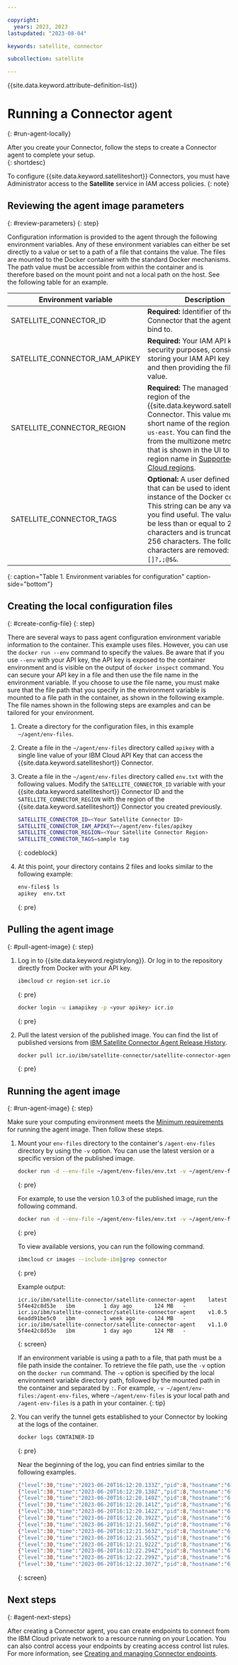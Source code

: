 ```yaml
---

copyright:
  years: 2023, 2023
lastupdated: "2023-08-04"

keywords: satellite, connector

subcollection: satellite

---
```


{{site.data.keyword.attribute-definition-list}}

# Running a Connector agent
{: #run-agent-locally}

After you create your Connector, follow the steps to create a Connector agent to complete your setup.   
{: shortdesc}

To configure {{site.data.keyword.satelliteshort}} Connectors, you must have Administrator access to the **Satellite** service in IAM access policies.
{: note}
  
## Reviewing the agent image parameters
{: #review-parameters}
{: step}  
  
Configuration information is provided to the agent through the following environment variables. Any of these environment variables can either be set directly to a value or set to a path of a file that contains the value. The files are mounted to the Docker container with the standard Docker mechanisms. The path value must be accessible from within the container and is therefore based on the mount point and not a local path on the host. See the following table for an example.

| Environment variable | Description |
| -------------------- | ----------- |
| SATELLITE_CONNECTOR_ID |  **Required:** Identifier of the Satellite Connector that the agent is to bind to. |
| SATELLITE_CONNECTOR_IAM_APIKEY | **Required:** Your IAM API key. For security purposes, consider storing your IAM API key in a file and then providing the file for this value. |
| SATELLITE_CONNECTOR_REGION | **Required:** The managed from region of the {{site.data.keyword.satelliteshort}} Connector. This value must be the short name of the region such as `us-east`. You can find the mapping from the multizone metro name that is shown in the UI to the region name in [Supported IBM Cloud regions](/docs/satellite?topic=satellite-sat-regions). |
| SATELLITE_CONNECTOR_TAGS | **Optional:** A user defined string that can be used to identify the instance of the Docker container. This string can be any value that you find useful. The value must be less than or equal to 256 characters and is truncated if over 256 characters. The following characters are removed: `<>/{}%[]?,;@$&`. |
{: caption="Table 1. Environment variables for configuration" caption-side="bottom"}
  
## Creating the local configuration files
{: #create-config-file}
{: step}

There are several ways to pass agent configuration environment variable information to the container. This example uses files. However, you can use the `docker run --env` command to specify the values. Be aware that if you use `--env` with your API key, the API key is exposed to the container environment and is visible on the output of `docker inspect` command.  You can secure your API key in a file and then use the file name in the environment variable. If you choose to use the file name, you must make sure that the file path that you specify in the environment variable is mounted to a file path in the container, as shown in the following example. The file names shown in the following steps are examples and can be tailored for your environment.
  
1. Create a directory for the configuration files, in this example `~/agent/env-files`.
1. Create a file in the `~/agent/env-files` directory called `apikey` with a single line value of your IBM Cloud API Key that can access the {{site.data.keyword.satelliteshort}} Connector.
1. Create a file in the `~/agent/env-files` directory called `env.txt` with the following values. Modify the `SATELLITE_CONNECTOR_ID` variable with your {{site.data.keyword.satelliteshort}} Connector ID and the `SATELLITE_CONNECTOR_REGION` with the region of the {{site.data.keyword.satelliteshort}} Connector you created previously. 

    ```sh
    SATELLITE_CONNECTOR_ID=<Your Satellite Connector ID>
    SATELLITE_CONNECTOR_IAM_APIKEY=~/agent/env-files/apikey
    SATELLITE_CONNECTOR_REGION=<Your Satellite Connector Region>
    SATELLITE_CONNECTOR_TAGS=sample tag
    ```
    {: codeblock}
  
1. At this point, your directory contains 2 files and looks similar to the following example:
    ```sh
    env-files$ ls
    apikey  env.txt
    ```
    {: pre}

## Pulling the agent image
{: #pull-agent-image}
{: step}


1. Log in to {{site.data.keyword.registrylong}}. Or log in to the repository directly from Docker with your API key.

    ```sh
    ibmcloud cr region-set icr.io
    ```
    {: pre}
    
    ```sh
    docker login -u iamapikey -p <your apikey> icr.io
    ```
    {: pre}

1. Pull the latest version of the published image. You can find the list of published versions from [IBM Satellite Connector Agent Release History](/docs/satellite?topic=satellite-cl-connector-agent-image).
    ```sh
    docker pull icr.io/ibm/satellite-connector/satellite-connector-agent:latest
    ```
    {: pre}


## Running the agent image
{: #run-agent-image}
{: step}  

Make sure your computing environment meets the [Minimum requirements](/docs/satellite?topic=satellite-understand-connectors&interface=ui#min-requirements) for running the agent image. Then follow these steps.

1. Mount your `env-files` directory to the container's `/agent-env-files` directory by using the `-v` option. You can use the latest version or a specific version of the published image.  
    ```sh
    docker run -d --env-file ~/agent/env-files/env.txt -v ~/agent/env-files:/agent-env-files icr.io/ibm/satellite-connector/satellite-connector-agent:latest
    ```
    {: pre}   

  
    For example, to use the version 1.0.3 of the published image, run the following command.

    ```sh
    docker run -d --env-file ~/agent/env-files/env.txt -v ~/agent/env-files:/agent-env-files icr.io/ibm/satellite-connector/satellite-connector-agent:v1.1.0
    ```
    {: pre}    
  
    To view available versions, you can run the following command.

    ```sh
    ibmcloud cr images --include-ibm|grep connector
    ```
    {: pre}
  
    Example output:
    ```
    icr.io/ibm/satellite-connector/satellite-connector-agent    latest    5f4e42c8d53e   ibm         1 day ago       124 MB   -
    icr.io/ibm/satellite-connector/satellite-connector-agent    v1.0.5    6eadd91be5c0   ibm         1 week ago      124 MB   -
    icr.io/ibm/satellite-connector/satellite-connector-agent    v1.1.0    5f4e42c8d53e   ibm         1 day ago       124 MB   -
    ```
    {: screen}

  
    If an environment variable is using a path to a file, that path must be a file path inside the container. To retrieve the file path, use the `-v` option on the `docker run` command. The `-v` option is specified by the local environment variable directory path, followed by the mounted path in the container and separated by `:`. For example, `-v ~/agent/env-files:/agent-env-files`, where `~/agent/env-files` is your local path and `/agent-env-files` is a path in your container. 
    {: tip}


1. You can verify the tunnel gets established to your Connector by looking at the logs of the container.
    ```sh
    docker logs CONTAINER-ID
    ```
    {: pre}
 
    Near the beginning of the log, you can find entries similar to the following examples.

    ```sh
    {"level":30,"time":"2023-06-20T16:12:20.133Z","pid":8,"hostname":"6b793f671c79","name":"agentOps","msgid":"A02","msg":"Load SATELLITE_CONNECTOR_ID value from SATELLITE_CONNECTOR_ID environment variable."}
    {"level":30,"time":"2023-06-20T16:12:20.138Z","pid":8,"hostname":"6b793f671c79","name":"agentOps","msgid":"A01","msg":"Load SATELLITE_CONNECTOR_IAM_APIKEY value from file /agent-env-files/apikey."}
    {"level":30,"time":"2023-06-20T16:12:20.140Z","pid":8,"hostname":"6b793f671c79","name":"agentOps","msgid":"A02","msg":"Load SATELLITE_CONNECTOR_TAGS value from SATELLITE_CONNECTOR_TAGS environment variable."}
    {"level":30,"time":"2023-06-20T16:12:20.141Z","pid":8,"hostname":"6b793f671c79","name":"agentOps","msgid":"A02","msg":"Load SATELLITE_CONNECTOR_REGION value from SATELLITE_CONNECTOR_REGION environment variable."}
    {"level":30,"time":"2023-06-20T16:12:20.142Z","pid":8,"hostname":"6b793f671c79","name":"connector-agent","msgid":"LA2","msg":"Connector id: U2F0ZWxsaXRlQ29ubmVjdG9yOiJjaThzdWd1ZDFwZ2RrZmUxa3UxZyI, region: us-south, release info: 20230610-dd48822928d35a84b31029a996fa9abc9d29fc93_A."}
    {"level":30,"time":"2023-06-20T16:12:20.392Z","pid":8,"hostname":"6b793f671c79","name":"tunneldns","msgid":"D04","msg":"DoTunnelDNSLookup DNS resolve c-01-ws.us-south.link.satellite.cloud.ibm.com to 169.61.31.178"}
    {"level":30,"time":"2023-06-20T16:12:21.560Z","pid":8,"hostname":"6b793f671c79","name":"utilities","msg":"MakeLinkAPICall GET /v1/connectors/U2F0ZWxsaXRlQ29ubmVjdG9yOiJjaThzdWd1ZDFwZ2RrZmUxa3UxZyI status code 200"}
    {"level":30,"time":"2023-06-20T16:12:21.563Z","pid":8,"hostname":"6b793f671c79","name":"agent_tunnel","msgid":"LAT03","msg":"Got configuration"}
    {"level":30,"time":"2023-06-20T16:12:21.565Z","pid":8,"hostname":"6b793f671c79","name":"agent_tunnel","msgid":"LAT04-wss://c-01-ws.us-south.link.satellite.cloud.ibm.com/ws","msg":"Connecting to wss://c-01-ws.us-south.link.satellite.cloud.ibm.com/ws"}
    {"level":30,"time":"2023-06-20T16:12:21.922Z","pid":8,"hostname":"6b793f671c79","name":"tunneldns","msgid":"D04","msg":"DoTunnelDNSLookup DNS resolve c-01-ws.us-south.link.satellite.cloud.ibm.com to 169.61.31.178"}
    {"level":30,"time":"2023-06-20T16:12:22.294Z","pid":8,"hostname":"6b793f671c79","name":"TunnelCore","msgid":"TC24","msg":"Tunnel open","connector_id":"U2F0ZWxsaXRlQ29ubmVjdG9yOiJjaThzdWd1ZDFwZ2RrZmUxa3UxZyI"}
    {"level":30,"time":"2023-06-20T16:12:22.299Z","pid":8,"hostname":"6b793f671c79","name":"connector_tunnel_base","msgid":"CTB26-U2F0ZWxsaXRlQ29ubmVjdG9yOiJjaThzdWd1ZDFwZ2RrZmUxa3UxZyI","msg":"Send connector information to tunnel server"}
    {"level":30,"time":"2023-06-20T16:12:22.307Z","pid":8,"hostname":"6b793f671c79","name":"connector_tunnel_base","msgid":"CTB27","msg":"Tunnel connected","connector_id":"U2F0ZWxsaXRlQ29ubmVjdG9yOiJjaThzdWd1ZDFwZ2RrZmUxa3UxZyI","cipher":{"name":"TLS_AES_256_GCM_SHA384","standardName":"TLS_AES_256_GCM_SHA384","version":"TLSv1.3"}}
    ```
    {: screen}


## Next steps
{: #agent-next-steps}

After creating a Connector agent, you can create endpoints to connect from the IBM Cloud private network to a resource running on your Location. You can also control access your endpoints by creating access control list rules. For more information, see [Creating and managing Connector endpoints](/docs/satellite?topic=satellite-connector-create-endpoints).
  

